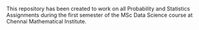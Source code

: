 This repository has been created to work on all Probability and Statistics Assignments during the first semester of the MSc Data Science course at Chennai Mathematical Institute.
